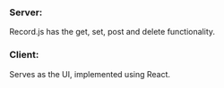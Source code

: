 ### Server: 
Record.js has the get, set, post and delete functionality. 

### Client:
Serves as the UI, implemented using React. 
